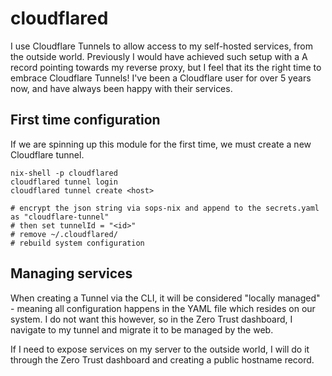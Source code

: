 # cloudflared

I use Cloudflare Tunnels to allow access to my self-hosted services, from the outside world. Previously I would have achieved such setup with a A record pointing towards my reverse proxy, but I feel that its the right time to embrace Cloudflare Tunnels! I've been a Cloudflare user for over 5 years now, and have always been happy with their services.

## First time configuration

If we are spinning up this module for the first time, we must create a new Cloudflare tunnel.

```
nix-shell -p cloudflared
cloudflared tunnel login
cloudflared tunnel create <host>

# encrypt the json string via sops-nix and append to the secrets.yaml as "cloudflare-tunnel"
# then set tunnelId = "<id>"
# remove ~/.cloudflared/
# rebuild system configuration
```

## Managing services

When creating a Tunnel via the CLI, it will be considered "locally managed" - meaning all configuration happens in the YAML file which resides on our system. I do not want this however, so in the Zero Trust dashboard, I navigate to my tunnel and migrate it to be managed by the web.

If I need to expose services on my server to the outside world, I will do it through the Zero Trust dashboard and creating a public hostname record.
